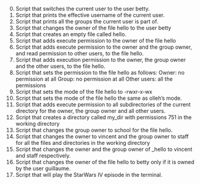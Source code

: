 0. Script that switches the current user to the user betty.
1. Script that prints the effective username of the current user.
2. Script that prints all the groups the current user is part of.
3. Script that changes the owner of the file hello to the user betty
4. Script that creates an empty file called hello.
5. Script that adds execute permission to the owner of the file hello
6. Script that adds execute permission to the owner and the group owner, and read permission to other users, to the file hello.
7. Script that adds execution permission to the owner, the group owner and the other users, to the file hello.
8. Script that sets the permission to the file hello as follows:
Owner: no permission at all
Group: no permission at all
Other users: all the permissions
9. Script that sets the mode of the file hello to -rwxr-x-wx
10. Script that sets the mode of the file hello the same as olleh’s mode.
11. Script that adds execute permission to all subdirectories of the current directory for the owner, the group owner and all other users.
12. Script that creates a directory called my_dir with permissions 751 in the working directory
13. Script that changes the group owner to school for the file hello.
14. Script that changes the owner to vincent and the group owner to staff for all the files and directories in the working directory
15. Script that changes the owner and the group owner of _hello to vincent and staff respectively.
16. Script that changes the owner of the file hello to betty only if it is owned by the user guillaume.
17. Script that will play the StarWars IV episode in the terminal. 
